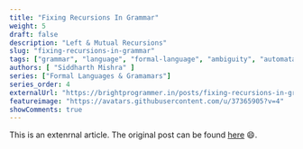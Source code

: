 ```yaml
---
title: "Fixing Recursions In Grammar"
weight: 5
draft: false 
description: "Left & Mutual Recursions"
slug: "fixing-recursions-in-grammar"
tags: ["grammar", "language", "formal-language", "ambiguity", "automata-theory", "parsing", "parsers", "parse", "parse-tree", "meaning", "semantics"]
authors: [ "Siddharth Mishra" ]
series: ["Formal Languages & Gramamars"]
series_order: 4
externalUrl: "https://brightprogrammer.in/posts/fixing-recursions-in-grammar/"
featureimage: "https://avatars.githubusercontent.com/u/37365905?v=4"
showComments: true
---
```


This is an extenrnal article. The original post can be found [here](https://brightprogrammer.in/posts/fixing-recursions-in-grammar/) :smile:.
